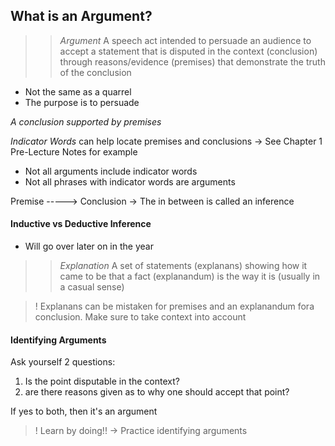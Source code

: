 ## What is an Argument?
>> *Argument* A speech act intended to persuade an audience to accept a statement that is disputed in the context (conclusion) through reasons/evidence (premises) that demonstrate the truth of the conclusion

- Not the same as a quarrel
- The purpose is to persuade

*A conclusion supported by premises*

*Indicator Words* can help locate premises and conclusions
-> See Chapter 1 Pre-Lecture Notes for example
- Not all arguments include indicator words
- Not all phrases with indicator words are arguments

Premise -----> Conclusion
-> The in between is called an inference
#### Inductive vs Deductive Inference
- Will go over later on in the year

>> *Explanation* A set of statements (explanans) showing how it came to be that a fact (explanandum) is the way it is (usually in a casual sense)

> ! Explanans can be mistaken for premises and an explanandum fora conclusion. Make sure to take context into account

#### Identifying Arguments
Ask yourself 2 questions:
1. Is the point disputable in the context?
2. are there reasons given as to why one should accept that point?
	
If yes to both, then it's an argument

> ! Learn by doing!!
	-> Practice identifying arguments